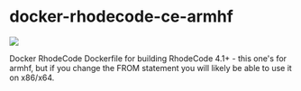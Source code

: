 # docker-rhodecode-ce-armhf
[![](https://imagelayers.io/badge/sstruss/rhodecode-armhf:latest.svg)](https://imagelayers.io/?images=sstruss/rhodecode-armhf:latest 'Get your own badge on imagelayers.io')

Docker RhodeCode Dockerfile for building RhodeCode 4.1+ - this one's for armhf, but if you change the FROM statement you will likely be able to use it on x86/x64.
